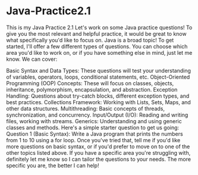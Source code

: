 # Java-Practice2.1
This is my Java Practice 2.1
Let's work on some Java practice questions! To give you the most relevant and helpful practice, it would be great to know what specifically you'd like to focus on. Java is a broad topic! To get started, I'll offer a few different types of questions. You can choose which area you'd like to work on, or if you have something else in mind, just let me know. We can cover:

Basic Syntax and Data Types: These questions will test your understanding of variables, operators, loops, conditional statements, etc.
Object-Oriented Programming (OOP) Concepts: These will focus on classes, objects, inheritance, polymorphism, encapsulation, and abstraction.
Exception Handling: Questions about try-catch blocks, different exception types, and best practices.
Collections Framework: Working with Lists, Sets, Maps, and other data structures.
Multithreading: Basic concepts of threads, synchronization, and concurrency.
Input/Output (I/O): Reading and writing files, working with streams.
Generics: Understanding and using generic classes and methods. Here's a simple starter question to get us going: Question 1 (Basic Syntax): Write a Java program that prints the numbers from 1 to 10 using a for loop. Once you've tried that, tell me if you'd like more questions on basic syntax, or if you'd prefer to move on to one of the other topics listed above. If you have a specific area you're struggling with, definitely let me know so I can tailor the questions to your needs. The more specific you are, the better I can help!
